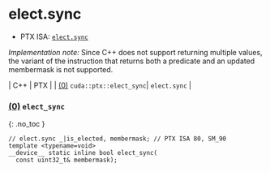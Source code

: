 # elect.sync

- PTX ISA: [`elect.sync`](https://docs.nvidia.com/cuda/parallel-thread-execution/index.html#parallel-synchronization-and-communication-instructions-elect-sync)

*Implementation note:* Since C++ does not support returning multiple values, the
variant of the instruction that returns both a predicate and an updated
membermask is not supported.

| C++ | PTX |
| [(0)](#0-elect_sync) `cuda::ptx::elect_sync`| `elect.sync` |


### [(0)](#0-elect_sync) `elect_sync`
{: .no_toc }
```cuda
// elect.sync _|is_elected, membermask; // PTX ISA 80, SM_90
template <typename=void>
__device__ static inline bool elect_sync(
  const uint32_t& membermask);
```

